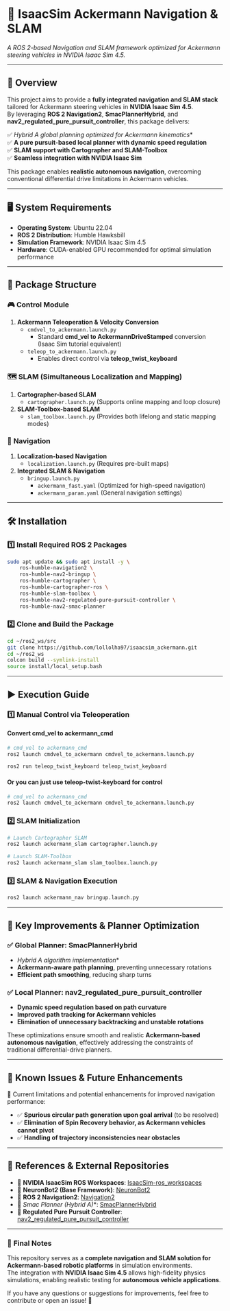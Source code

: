 # 🚗 **IsaacSim Ackermann Navigation & SLAM**
*A ROS 2-based Navigation and SLAM framework optimized for Ackermann steering vehicles in NVIDIA Isaac Sim 4.5.*

---

## 📌 **Overview**
This project aims to provide a **fully integrated navigation and SLAM stack** tailored for Ackermann steering vehicles in **NVIDIA Isaac Sim 4.5**.  
By leveraging **ROS 2 Navigation2**, **SmacPlannerHybrid**, and **nav2_regulated_pure_pursuit_controller**, this package delivers:  

✅ **Hybrid A* global planning optimized for Ackermann kinematics**  
✅ **A pure pursuit-based local planner with dynamic speed regulation**  
✅ **SLAM support with Cartographer and SLAM-Toolbox**  
✅ **Seamless integration with NVIDIA Isaac Sim**  

This package enables **realistic autonomous navigation**, overcoming conventional differential drive limitations in Ackermann vehicles.

---

## 🖥️ **System Requirements**
- **Operating System**: Ubuntu 22.04  
- **ROS 2 Distribution**: Humble Hawksbill  
- **Simulation Framework**: NVIDIA Isaac Sim 4.5  
- **Hardware**: CUDA-enabled GPU recommended for optimal simulation performance  

---

## 📁 **Package Structure**
### 🎮 **Control Module**
1. **Ackermann Teleoperation & Velocity Conversion**
   - `cmdvel_to_ackermann.launch.py`  
     - Standard **cmd_vel to AckermannDriveStamped** conversion (Isaac Sim tutorial equivalent)  
   - `teleop_to_ackermann.launch.py`  
     - Enables direct control via **teleop_twist_keyboard**  

### 🗺️ **SLAM (Simultaneous Localization and Mapping)**
1. **Cartographer-based SLAM**  
   - `cartographer.launch.py` (Supports online mapping and loop closure)  
2. **SLAM-Toolbox-based SLAM**  
   - `slam_toolbox.launch.py` (Provides both lifelong and static mapping modes)  

### 🚀 **Navigation**
1. **Localization-based Navigation**  
   - `localization.launch.py` (Requires pre-built maps)  
2. **Integrated SLAM & Navigation**  
   - `bringup.launch.py`  
     - `ackermann_fast.yaml` (Optimized for high-speed navigation)  
     - `ackermann_param.yaml` (General navigation settings)  

---

## 🛠️ **Installation**
### **1️⃣ Install Required ROS 2 Packages**
```bash
sudo apt update && sudo apt install -y \
    ros-humble-navigation2 \
    ros-humble-nav2-bringup \
    ros-humble-cartographer \
    ros-humble-cartographer-ros \
    ros-humble-slam-toolbox \
    ros-humble-nav2-regulated-pure-pursuit-controller \
    ros-humble-nav2-smac-planner
```

### **2️⃣ Clone and Build the Package**
```bash
cd ~/ros2_ws/src
git clone https://github.com/lollolha97/isaacsim_ackermann.git
cd ~/ros2_ws
colcon build --symlink-install
source install/local_setup.bash
```

---

## ▶️ **Execution Guide**
### **1️⃣ Manual Control via Teleoperation**
####  Convert cmd_vel to ackermann_cmd
```bash
# cmd_vel to ackermann_cmd
ros2 launch cmdvel_to_ackermann cmdvel_to_ackermann.launch.py

ros2 run teleop_twist_keyboard teleop_twist_keyboard
```
#### Or you can just use teleop-twist-keyboard for control
```bash
# cmd_vel to ackermann_cmd
ros2 launch cmdvel_to_ackermann cmdvel_to_ackermann.launch.py
```

### **2️⃣ SLAM Initialization**
```bash
# Launch Cartographer SLAM
ros2 launch ackermann_slam cartographer.launch.py

# Launch SLAM-Toolbox
ros2 launch ackermann_slam slam_toolbox.launch.py
```

###  **3️⃣ SLAM & Navigation Execution**
```bash
ros2 launch ackermann_nav bringup.launch.py
```



---

## 🔧 **Key Improvements & Planner Optimization**
### ✅ **Global Planner: SmacPlannerHybrid**
- **Hybrid A* algorithm implementation**
- **Ackermann-aware path planning**, preventing unnecessary rotations  
- **Efficient path smoothing**, reducing sharp turns  

### ✅ **Local Planner: nav2_regulated_pure_pursuit_controller**
- **Dynamic speed regulation based on path curvature**  
- **Improved path tracking for Ackermann vehicles**  
- **Elimination of unnecessary backtracking and unstable rotations**  

These optimizations ensure smooth and realistic **Ackermann-based autonomous navigation**, effectively addressing the constraints of traditional differential-drive planners.

---

## 🚀 **Known Issues & Future Enhancements**
🚀 Current limitations and potential enhancements for improved navigation performance:
- ✅ **Spurious circular path generation upon goal arrival** (to be resolved)  
- ✅ **Elimination of Spin Recovery behavior, as Ackermann vehicles cannot pivot**  
- ✅ **Handling of trajectory inconsistencies near obstacles**  

---

## 🔗 **References & External Repositories**
- 📌 **NVIDIA IsaacSim ROS Workspaces**: [IsaacSim-ros_workspaces](https://github.com/isaac-sim/IsaacSim-ros_workspaces)  
- 📌 **NeuronBot2 (Base Framework)**: [NeuronBot2](https://github.com/Adlink-ROS/neuronbot2)  
- 📌 **ROS 2 Navigation2**: [Navigation2](https://github.com/ros-planning/navigation2)  
- 📌 **Smac Planner (Hybrid A*)**: [SmacPlannerHybrid](https://github.com/ros-planning/navigation2/tree/main/nav2_smac_planner)  
- 📌 **Regulated Pure Pursuit Controller**: [nav2_regulated_pure_pursuit_controller](https://github.com/ros-planning/navigation2/tree/main/nav2_regulated_pure_pursuit_controller)  

---

### 🎯 **Final Notes**
This repository serves as a **complete navigation and SLAM solution for Ackermann-based robotic platforms** in simulation environments.  
The integration with **NVIDIA Isaac Sim 4.5** allows high-fidelity physics simulations, enabling realistic testing for **autonomous vehicle applications**.  

If you have any questions or suggestions for improvements, feel free to contribute or open an issue! 🚀

